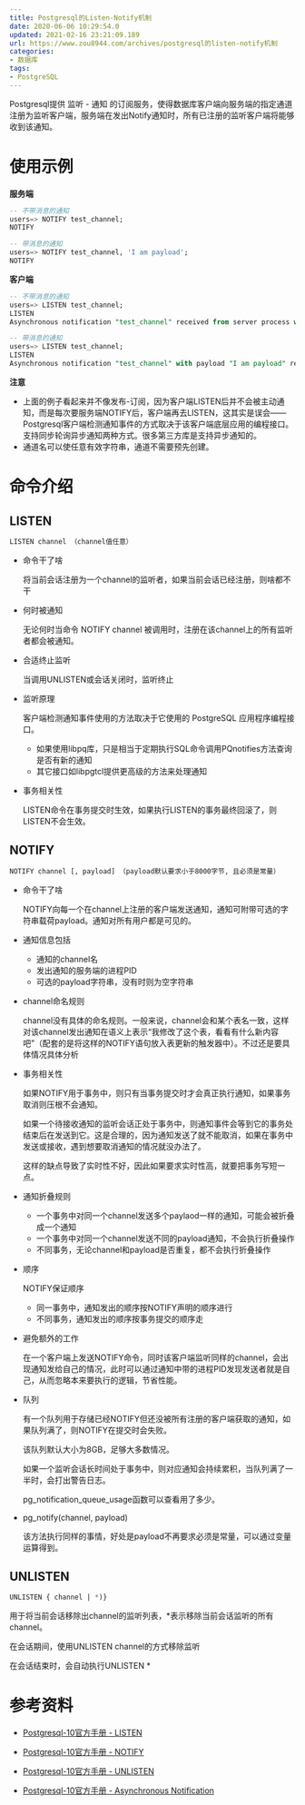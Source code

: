 ```yaml
---
title: Postgresql的Listen-Notify机制
date: 2020-06-06 10:29:54.0
updated: 2021-02-16 23:21:09.189
url: https://www.zou8944.com/archives/postgresql的listen-notify机制
categories: 
- 数据库
tags: 
- PostgreSQL
---
```




Postgresql提供 监听 - 通知 的订阅服务，使得数据库客户端向服务端的指定通道注册为监听客户端，服务端在发出Notify通知时，所有已注册的监听客户端将能够收到该通知。

<!-- more -->

# 使用示例

**服务端**

```sql
-- 不带消息的通知
users=> NOTIFY test_channel;
NOTIFY

-- 带消息的通知
users=> NOTIFY test_channel, 'I am payload';
NOTIFY
```

**客户端**

```sql
-- 不带消息的通知
users=> LISTEN test_channel;
LISTEN
Asynchronous notification "test_channel" received from server process with PID 9501.

-- 带消息的通知
users=> LISTEN test_channel;
LISTEN
Asynchronous notification "test_channel" with payload "I am payload" received from server process with PID 9501.
```

**注意**

- 上面的例子看起来并不像发布-订阅，因为客户端LISTEN后并不会被主动通知，而是每次要服务端NOTIFY后，客户端再去LISTEN，这其实是误会——Postgresql客户端检测通知事件的方式取决于该客户端底层应用的编程接口。支持同步轮询异步通知两种方式。很多第三方库是支持异步通知的。
- 通道名可以使任意有效字符串，通道不需要预先创建。

# 命令介绍

## LISTEN

```sql
LISTEN channel （channel值任意）
```

- 命令干了啥

  将当前会话注册为一个channel的监听者，如果当前会话已经注册，则啥都不干

- 何时被通知

  无论何时当命令 NOTIFY channel 被调用时，注册在该channel上的所有监听者都会被通知。

- 合适终止监听

  当调用UNLISTEN或会话关闭时，监听终止

- 监听原理

  客户端检测通知事件使用的方法取决于它使用的 PostgreSQL 应用程序编程接口。

  - 如果使用libpq库，只是相当于定期执行SQL命令调用PQnotifies方法查询是否有新的通知
  - 其它接口如libpgtcl提供更高级的方法来处理通知

- 事务相关性

  LISTEN命令在事务提交时生效，如果执行LISTEN的事务最终回滚了，则LISTEN不会生效。

## NOTIFY

```sql
NOTIFY channel [, payload] （payload默认要求小于8000字节, 且必须是常量）
```

- 命令干了啥

  NOTIFY向每一个在channel上注册的客户端发送通知，通知可附带可选的字符串载荷payload。通知对所有用户都是可见的。

- 通知信息包括

  - 通知的channel名
  - 发出通知的服务端的进程PID
  - 可选的payload字符串，没有时则为空字符串

- channel命名规则

  channel没有具体的命名规则。一般来说，channel会和某个表名一致，这样对该channel发出通知在语义上表示“我修改了这个表，看看有什么新内容吧”（配套的是将这样的NOTIFY语句放入表更新的触发器中）。不过还是要具体情况具体分析

- 事务相关性

  如果NOTIFY用于事务中，则只有当事务提交时才会真正执行通知，如果事务取消则压根不会通知。

  如果一个待接收通知的监听会话正处于事务中，则通知事件会等到它的事务处结束后在发送到它。这是合理的，因为通知发送了就不能取消，如果在事务中发送或接收，遇到想要取消通知的情况就没办法了。

  这样的缺点导致了实时性不好，因此如果要求实时性高，就要把事务写短一点。

- 通知折叠规则

  - 一个事务中对同一个channel发送多个paylaod一样的通知，可能会被折叠成一个通知
  - 一个事务中对同一个channel发送不同的payload通知，不会执行折叠操作
  - 不同事务，无论channel和payload是否重复，都不会执行折叠操作

- 顺序

  NOTIFY保证顺序

  - 同一事务中，通知发出的顺序按NOTIFY声明的顺序进行
  - 不同事务，通知发出的顺序按事务提交的顺序走

- 避免额外的工作

  在一个客户端上发送NOTIFY命令，同时该客户端监听同样的channel，会出现通知发给自己的情况，此时可以通过通知中带的进程PID发现发送者就是自己，从而忽略本来要执行的逻辑，节省性能。

- 队列

  有一个队列用于存储已经NOTIFY但还没被所有注册的客户端获取的通知，如果队列满了，则NOTIFY在提交时会失败。

  该队列默认大小为8GB，足够大多数情况。

  如果一个监听会话长时间处于事务中，则对应通知会持续累积，当队列满了一半时，会打出警告日志。

  pg_notification_queue_usage函数可以查看用了多少。

- pg_notify(channel, payload)

  该方法执行同样的事情，好处是payload不再要求必须是常量，可以通过变量运算得到。

## UNLISTEN

```sql
UNLISTEN { channel | *)}
```

用于将当前会话移除出channel的监听列表，*表示移除当前会话监听的所有channel。

在会话期间，使用UNLISTEN channel的方式移除监听

在会话结束时，会自动执行UNLISTEN *

# 参考资料

- [Postgresql-10官方手册 - LISTEN](https://www.postgresql.org/docs/10/sql-listen.html)
- [Postgresql-10官方手册 - NOTIFY](https://www.postgresql.org/docs/10/sql-notify.html)
- [Postgresql-10官方手册 - UNLISTEN](https://www.postgresql.org/docs/10/sql-unlisten.html)

- [Postgresql-10官方手册 - Asynchronous Notification](https://www.postgresql.org/docs/10/libpq-notify.html)
